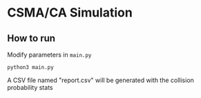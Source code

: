 # CSMA/CA Simulation

## How to run

Modify parameters in `main.py`

`python3 main.py`

A CSV file named "report.csv" will be generated with the collision probability stats
